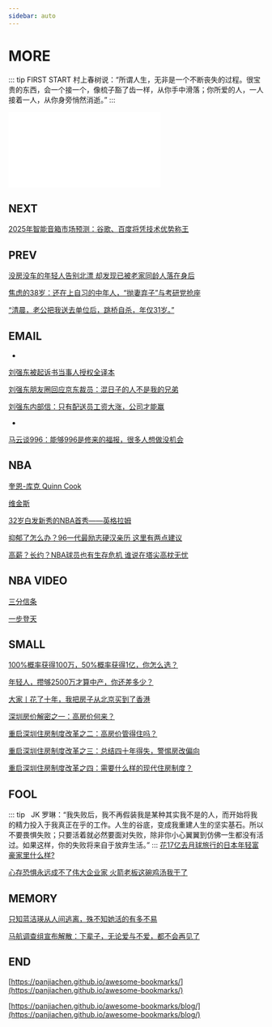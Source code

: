 ```yaml
---
sidebar: auto
---
```


# MORE

::: tip FIRST START
村上春树说：“所谓人生，无非是一个不断丧失的过程。很宝贵的东西，会一个接一个，像梳子豁了齿一样，从你手中滑落；你所爱的人，一人接着一人，从你身旁悄然消逝。”
:::

<iframe frameborder="no" border="0" marginwidth="0" marginheight="0" src="//music.163.com/outchain/player?type=2&id=624084&auto=0&height=66" oncontextmenu="return false"></iframe>


## NEXT
[2025年智能音箱市场预测：谷歌、百度将凭技术优势称王](https://new.qq.com/omn/20190626/20190626A0KGFM00)

## PREV
[没房没车的年轻人告别北漂 却发现已被老家同龄人落在身后](https://view.inews.qq.com/a/20191213A00OHQ00)

[焦虑的38岁：还在上自习的中年人，“抛妻弃子”与考研党抢座](https://view.inews.qq.com/a/20191122A0AV8X00)

[“清晨，老公把我送去单位后，跳桥自杀，年仅31岁。”](https://view.inews.qq.com/a/20201230A0IE7K00)

## EMAIL

- 

[刘强东被起诉书当事人授权全译本](https://weibo.com/ttarticle/p/show?id=2309404362961140493296) 

[刘强东朋友圈回应京东裁员：混日子的人不是我的兄弟](http://view.inews.qq.com/a/20190412A0L1S400)

[刘强东内部信：只有配送员工资大涨，公司才能赢](https://view.inews.qq.com/a/TEC201904150002440G)


-

[马云谈996：能够996是修来的福报，很多人想做没机会](https://view.inews.qq.com/a/20190412A0DQSH00)



## NBA

[奎恩-库克 Quinn Cook](https://view.inews.qq.com/a/NBA2017120702150503)

[维金斯](https://view.inews.qq.com/a/NBA2017120701184805)

[32岁白发新秀的NBA首秀——英格拉姆](https://new.qq.com/omn/20180411/20180411A1SWIA.html)

[抑郁了怎么办？96一代最励志硬汉亲历 这里有两点建议](https://view.inews.qq.com/a/NBA2018101600858006?uid=)

[高薪？长约？NBA球员也有生存危机 谁说在塔尖高枕无忧](https://view.inews.qq.com/a/NBA2018120500918704)


## NBA VIDEO

[三分信条](http://sports.qq.com/nbavideo/sfxt/index.htm)

[一步登天](https://v.qq.com/x/cover/l88unpfswv0a9ij.html)


## SMALL

[100%概率获得100万，50%概率获得1亿，你怎么选？](https://view.inews.qq.com/a/20171207A04K3A00)

[年轻人，攒够2500万才算中产，你还差多少？](https://view.inews.qq.com/a/20180921B24JP600)

[大家丨花了十年，我把房子从北京买到了香港](https://view.inews.qq.com/a/CRI2018112101251307)

[深圳房价解密之一：高房价何来？](https://view.inews.qq.com/a/20190226A14XLV00)

[重启深圳住房制度改革之二：高房价管得住吗？](https://view.inews.qq.com/a/20190227A14N3Q00)

[重启深圳住房制度改革之三：总结四十年得失，警惕房改偏向](https://view.inews.qq.com/a/20190228A1AHGU00)

[重启深圳住房制度改革之四：需要什么样的现代住房制度？](https://view.inews.qq.com/a/20190302A0X49300)


## FOOL
::: tip     &nbsp;
JK 罗琳：“我失败后，我不再假装我是某种其实我不是的人，而开始将我的精力投入于我真正在乎的工作。人生的谷底，变成我重建人生的坚实基石。所以不要畏惧失败；只要活着就必然要面对失败，除非你小心翼翼到仿佛一生都没有活过。如果这样，你的失败将来自于放弃生活。”
:::
[花17亿去月球旅行的日本年轻富豪家里什么样?](https://www.sohu.com/a/256397862_653457)

[心存恐惧永远成不了伟大企业家 火箭老板这碗鸡汤我干了](https://view.inews.qq.com/a/NBA2018121500303008)

## MEMORY

[只知蓝洁瑛从人间逃离，殊不知她活的有多不易](https://view.inews.qq.com/a/20181117A0N7S000)

[马航调查组宣布解散：下辈子，无论爱与不爱，都不会再见了](https://view.inews.qq.com/a/20181120A1WUMP00)

## END
[https://panjiachen.github.io/awesome-bookmarks/](https://panjiachen.github.io/awesome-bookmarks/)

[https://panjiachen.github.io/awesome-bookmarks/blog/](https://panjiachen.github.io/awesome-bookmarks/blog/)

